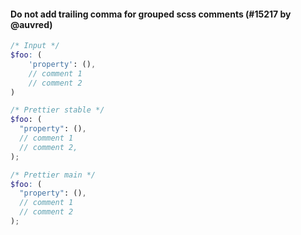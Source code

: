 #### Do not add trailing comma for grouped scss comments (#15217 by @auvred)

<!-- prettier-ignore -->
```scss
/* Input */
$foo: (
	'property': (),
	// comment 1
	// comment 2
)

/* Prettier stable */
$foo: (
  "property": (),
  // comment 1
  // comment 2,
);

/* Prettier main */
$foo: (
  "property": (),
  // comment 1
  // comment 2
);
```
